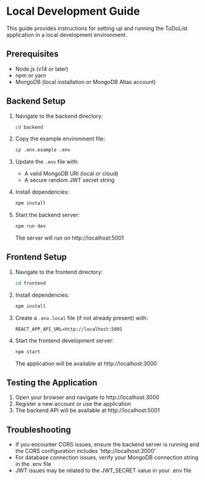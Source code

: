 # Local Development Guide

This guide provides instructions for setting up and running the ToDoList application in a local development environment.

## Prerequisites

- Node.js (v14 or later)
- npm or yarn
- MongoDB (local installation or MongoDB Atlas account)

## Backend Setup

1. Navigate to the backend directory:
   ```bash
   cd backend
   ```

2. Copy the example environment file:
   ```bash
   cp .env.example .env
   ```

3. Update the `.env` file with:
   - A valid MongoDB URI (local or cloud)
   - A secure random JWT secret string

4. Install dependencies:
   ```bash
   npm install
   ```

5. Start the backend server:
   ```bash
   npm run dev
   ```

   The server will run on http://localhost:5001

## Frontend Setup

1. Navigate to the frontend directory:
   ```bash
   cd frontend
   ```

2. Install dependencies:
   ```bash
   npm install
   ```

3. Create a `.env.local` file (if not already present) with:
   ```
   REACT_APP_API_URL=http://localhost:5001
   ```

4. Start the frontend development server:
   ```bash
   npm start
   ```

   The application will be available at http://localhost:3000

## Testing the Application

1. Open your browser and navigate to http://localhost:3000
2. Register a new account or use the application
3. The backend API will be available at http://localhost:5001

## Troubleshooting

- If you encounter CORS issues, ensure the backend server is running and the CORS configuration includes 'http://localhost:3000'
- For database connection issues, verify your MongoDB connection string in the .env file
- JWT issues may be related to the JWT_SECRET value in your .env file
